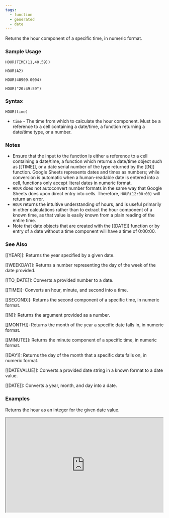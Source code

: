 ```yaml
---
tags:
  - function
  - generated
  - date
---
```


Returns the hour component of a specific time, in numeric format.

### Sample Usage

`HOUR(TIME(11,40,59))`

`HOUR(A2)`

`HOUR(40909.0004)`

`HOUR("20:49:59")`

### Syntax

`HOUR(time)`

* `time` - The time from which to calculate the hour component. Must be a reference to a cell containing a date/time, a function returning a date/time type, or a number.

### Notes

* Ensure that the input to the function is either a reference to a cell containing a date/time, a function which returns a date/time object such as [[TIME]], or a date serial number of the type returned by the [[N]] function. Google Sheets represents dates and times as numbers; while conversion is automatic when a human-readable date is entered into a cell, functions only accept literal dates in numeric format.
* `HOUR` does not autoconvert number formats in the same way that Google Sheets does upon direct entry into cells. Therefore, `HOUR(12:00:00)` will return an error.
* `HOUR` returns the intuitive understanding of hours, and is useful primarily in other calculations rather than to extract the hour component of a known time, as that value is easily known from a plain reading of the entire time.
* Note that date objects that are created with the [[DATE]] function or by entry of a date without a time component will have a time of 0:00:00.

### See Also

[[YEAR]]: Returns the year specified by a given date.

[[WEEKDAY]]: Returns a number representing the day of the week of the date provided.

[[TO_DATE]]: Converts a provided number to a date.

[[TIME]]: Converts an hour, minute, and second into a time.

[[SECOND]]: Returns the second component of a specific time, in numeric format.

[[N]]: Returns the argument provided as a number.

[[MONTH]]: Returns the month of the year a specific date falls in, in numeric format.

[[MINUTE]]: Returns the minute component of a specific time, in numeric format.

[[DAY]]: Returns the day of the month that a specific date falls on, in numeric format.

[[DATEVALUE]]: Converts a provided date string in a known format to a date value.

[[DATE]]: Converts a year, month, and day into a date.

### Examples

Returns the hour as an integer for the given date value.

<iframe height="300" src="https://docs.google.com/spreadsheet/pub?key=0As3tAuweYU9QdFlYcEJhSDdIRlFqWVgtbWVvUlpLdFE&amp;single=true&amp;gid=0&amp;output=html&amp;widget=true" width="500"></iframe>
